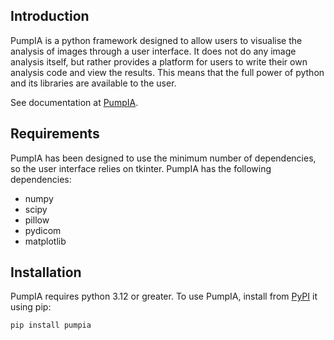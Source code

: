 Introduction
------------

PumpIA is a python framework designed to allow users to visualise the analysis of images through a user interface.
It does not do any image analysis itself, but rather provides a platform for users to write their own analysis code and view the results.
This means that the full power of python and its libraries are available to the user.

See documentation at [PumpIA](https://principle-five.github.io/pumpia/).

Requirements
------------
PumpIA has been designed to use the minimum number of dependencies, so the user interface relies on tkinter.
PumpIA has the following dependencies:

* numpy
* scipy
* pillow
* pydicom
* matplotlib

Installation
------------

PumpIA requires python 3.12 or greater.
To use PumpIA, install from [PyPI](https://pypi.org/project/pumpia/) it using pip:

    pip install pumpia
